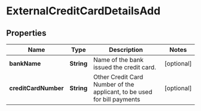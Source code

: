 # ExternalCreditCardDetailsAdd

## Properties
Name | Type | Description | Notes
------------ | ------------- | ------------- | -------------
**bankName** | **String** | Name of the bank issued the credit card. |  [optional]
**creditCardNumber** | **String** | Other Credit Card Number of the applicant, to be used for bill payments |  [optional]
